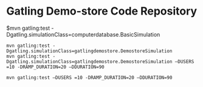 Gatling Demo-store Code Repository
==========================

 $mvn gatling:test -Dgatling.simulationClass=computerdatabase.BasicSimulation  
   
  
    mvn gatling:test -Dgatling.simulationClass=gatlingdemostore.DemostoreSimulation
    mvn gatling:test -Dgatling.simulationClass=gatlingdemostore.DemostoreSimulation –DUSERS =10 -DRAMP_DURATION=20 –DDURATION=90
    
    mvn gatling:test –DUSERS =10 -DRAMP_DURATION=20 –DDURATION=90
